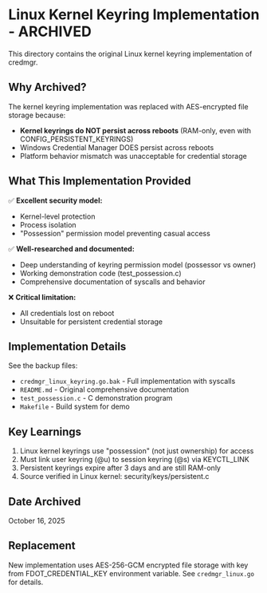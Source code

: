 # Linux Kernel Keyring Implementation - ARCHIVED

This directory contains the original Linux kernel keyring implementation of credmgr.

## Why Archived?

The kernel keyring implementation was replaced with AES-encrypted file storage because:
- **Kernel keyrings do NOT persist across reboots** (RAM-only, even with CONFIG_PERSISTENT_KEYRINGS)
- Windows Credential Manager DOES persist across reboots
- Platform behavior mismatch was unacceptable for credential storage

## What This Implementation Provided

✅ **Excellent security model:**
- Kernel-level protection
- Process isolation
- "Possession" permission model preventing casual access

✅ **Well-researched and documented:**
- Deep understanding of keyring permission model (possessor vs owner)
- Working demonstration code (test_possession.c)
- Comprehensive documentation of syscalls and behavior

❌ **Critical limitation:**
- All credentials lost on reboot
- Unsuitable for persistent credential storage

## Implementation Details

See the backup files:
- `credmgr_linux_keyring.go.bak` - Full implementation with syscalls
- `README.md` - Original comprehensive documentation
- `test_possession.c` - C demonstration program
- `Makefile` - Build system for demo

## Key Learnings

1. Linux kernel keyrings use "possession" (not just ownership) for access
2. Must link user keyring (@u) to session keyring (@s) via KEYCTL_LINK
3. Persistent keyrings expire after 3 days and are still RAM-only
4. Source verified in Linux kernel: security/keys/persistent.c

## Date Archived

October 16, 2025

## Replacement

New implementation uses AES-256-GCM encrypted file storage with key from
FDOT_CREDENTIAL_KEY environment variable. See `credmgr_linux.go` for details.
